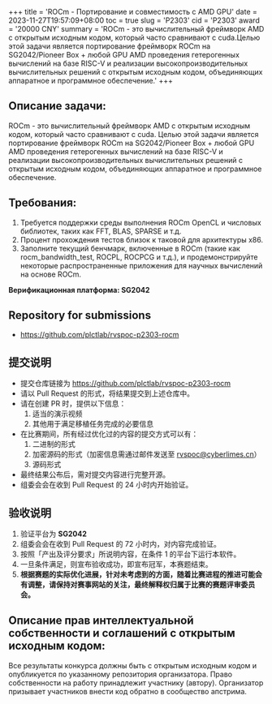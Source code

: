 +++
title = 'ROCm - Портирование и совместимость с AMD GPU'
date = 2023-11-27T19:57:09+08:00
toc = true
slug = 'P2303'
cid = 'P2303'
award = '20000 CNY'
summary = 'ROCm - это вычислительный фреймворк AMD с открытым исходным кодом, который часто сравнивают с cuda.Целью этой задачи является портирование фреймворк ROCm на SG2042/Pioneer Box + любой GPU AMD проведения гетерогенных вычислений на базе RISC-V и реализации высокопроизводительных вычислительных решений с открытым исходным кодом, объединяющих аппаратное и программное обеспечение.'
+++

## Описание задачи:

ROCm - это вычислительный фреймворк AMD с открытым исходным кодом, который часто сравнивают с cuda. Целью этой задачи является портирование фреймворк ROCm на SG2042/Pioneer Box + любой GPU AMD проведения гетерогенных вычислений на базе RISC-V и реализации высокопроизводительных вычислительных решений с открытым исходным кодом, объединяющих аппаратное и программное обеспечение.

## Требования:

1. Требуется поддержки среды выполнения ROCm OpenCL и числовых библиотек, таких как FFT, BLAS, SPARSE и т.д.
2. Процент прохождения тестов близок к таковой для архитектуры x86.
3. Заполните текущий бенчмарк, включенные в ROCm (такие как rocm_bandwidth_test, ROCPL, ROCPCG и т.д.), и продемонстрируйте некоторые распространенные приложения для научных вычислений на основе ROCm.

**Верификационная платформа: SG2042**

## Repository for submissions

- https://github.com/plctlab/rvspoc-p2303-rocm 

## 提交说明

* 提交仓库链接为 https://github.com/plctlab/rvspoc-p2303-rocm
* 请以 Pull Request 的形式，将结果提交到上述仓库中。
* 请在创建 PR 时，提供以下信息：
  1. 适当的演示视频
  2. 其他用于满足移植任务完成的必要信息
* 在比赛期间，所有经过优化过的内容的提交方式可以有：
  1. 二进制的形式
  2. 加密源码的形式（加密信息需通过邮件发送至 rvspoc@cyberlimes.cn）
  3. 源码形式
* 最终结果公布后，需对提交内容进行完整开源。
* 组委会会在收到 Pull Request 的 24 小时内开始验证。

## 验收说明

1. 验证平台为 **SG2042**
2. 组委会会在收到 Pull Request 的 72 小时内，对内容完成验证。
3. 按照「产出及评分要求」所说明内容，在条件 1 的平台下运行本软件。
4. 一旦条件满足，则宣布验收成功，即宣布冠军，本赛题结束。
5. **根据赛题的实际优化进展，针对未考虑到的方面，随着比赛进程的推进可能会有调整，请保持对赛事网站的关注，最终解释权归属于比赛的赛题评审委员会。**

## Описание прав интеллектуальной собственности и соглашений с открытым исходным кодом:

Все результаты конкурса должны быть с открытым исходным кодом и опубликуется по указанному репозитория организатора. Право собственности на работу принадлежит участнику (автору). Организатор призывает участников внести код обратно в сообщество апстрима.
